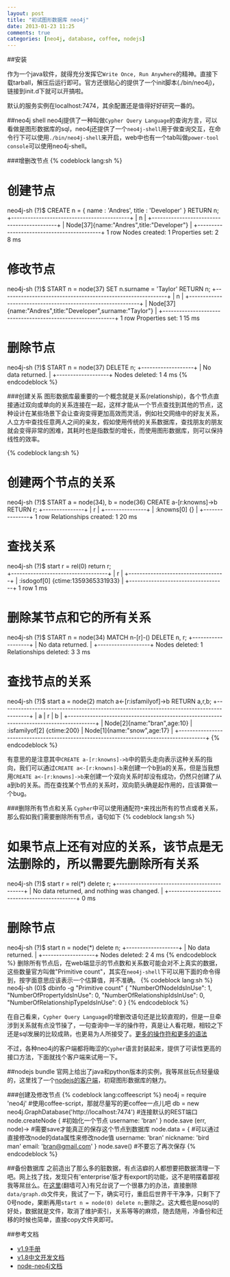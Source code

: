 ```yaml
---
layout: post
title: "初试图形数据库 neo4j"
date: 2013-01-23 11:25
comments: true
categories: [neo4j, database, coffee, nodejs]
---
```


##安装

作为一个java软件，就得充分发挥它`Write Once, Run Anywhere`的精神。直接下载tarball，解压后运行即可。官方还很贴心的提供了一个init脚本(./bin/neo4j)，链接到init.d下就可以开搞啦。

默认的服务实例在localhost:7474，其余配置还是值得好好研究一番的。

##neo4j shell
neo4j提供了一种叫做`Cypher Query Language`的查询方言，可以看做是图形数据库的sql，neo4j还提供了一个`neo4j-shell`用于做查询交互，在命令行下可以使用`./bin/neo4j-shell`来开启，web中也有一个tab叫做`power-tool console`可以使用neo4j-shell。

###增删改节点
{% codeblock lang:sh %}
# 创建节点
neo4j-sh (?)$ CREATE n = { name : 'Andres', title : 'Developer' } RETURN n;
+-------------------------------------------+
| n                                         |
+-------------------------------------------+
| Node[37]{name:"Andres",title:"Developer"} |
+-------------------------------------------+
1 row
Nodes created: 1
Properties set: 2
8 ms
# 修改节点
neo4j-sh (?)$ START n = node(37) SET n.surname = 'Taylor' RETURN n;
+------------------------------------------------------------+
| n                                                          |
+------------------------------------------------------------+
| Node[37]{name:"Andres",title:"Developer",surname:"Taylor"} |
+------------------------------------------------------------+
1 row
Properties set: 1
15 ms
# 删除节点
neo4j-sh (?)$ START n = node(37) DELETE n;
+-------------------+
| No data returned. |
+-------------------+
Nodes deleted: 1
4 ms
{% endcodeblock %}

###创建关系
图形数据库最重要的一个概念就是关系(relationship)，各个节点直接通过双向或单向的关系连接在一起，这样才能从一个节点查找到其他的节点，这种设计在某些场景下会让查询变得更加高效而灵活，例如社交网络中的好友关系，人立方中查找任意两人之间的亲友，假如使用传统的关系数据库，查找朋友的朋友就会变得非常的困难，其耗时也是指数型的增长，而使用图形数据库，则可以保持线性的效率。

{% codeblock lang:sh %}
# 创建两个节点的关系
neo4j-sh (?)$ START a = node(34), b = node(36) CREATE a-[r:knowns]->b RETURN r;
+---------------+
| r             |
+---------------+
| :knowns[0] {} |
+---------------+
1 row
Relationships created: 1
20 ms
# 查找关系
neo4j-sh (?)$ start r = rel(0) return r;    
+-----------------------------------+
| r                                 |
+-----------------------------------+
| :isdogof[0] {ctime:1359365331933} |
+-----------------------------------+
1 row
1 ms
# 删除某节点和它的所有关系
neo4j-sh (?)$ START n = node(34) MATCH n-[r]-() DELETE n, r;
+-------------------+
| No data returned. |
+-------------------+
Nodes deleted: 1
Relationships deleted: 3
3 ms
# 查找节点的关系
neo4j-sh (?)$ start a = node(2) match a<-[r:isfamilyof]->b RETURN a,r,b;
+----------------------------------------------------------------------------------------+
| a                           | r                          | b                           |
+----------------------------------------------------------------------------------------+
| Node[2]{name:"bran",age:10} | :isfamilyof[2] {ctime:200} | Node[1]{name:"snow",age:17} |
+----------------------------------------------------------------------------------------+
{% endcodeblock %}

有意思的是注意其中`CREATE a-[r:knowns]->b`中的箭头走向表示这种关系的指向，我们可以通过`CREATE a<-[r:knowns]-b`来创建一个b到a的关系，但是当我想用`CREATE a<-[r:knowns]->b`来创建一个双向关系时却没有成功，仍然只创建了从a到b的关系。而在查找某个节点的关系时，双向箭头确是起作用的，应该算做一个bug。

###删除所有节点和关系
`Cypher`中可以使用通配符`*`来找出所有的节点或者关系，那么假如我们需要删除所有节点，语句如下
{% codeblock lang:sh %}
# 如果节点上还有对应的关系，该节点是无法删除的，所以需要先删除所有关系
neo4j-sh (?)$ start r = rel(*) delete r; 
+--------------------------------------------+
| No data returned, and nothing was changed. |
+--------------------------------------------+
0 ms
# 删除节点
neo4j-sh (?)$ start n = node(*) delete n;
+-------------------+
| No data returned. |
+-------------------+
Nodes deleted: 2
4 ms
{% endcodeblock %}
删除所有节点后，在web端显示的节点数和关系数可能会对不上真实的数据，这些数量官方叫做"Primitive count"，其实在`neo4j-shell`下可以用下面的命令得到，按字面意思应该表示一个估算值，并不准确。
{% codeblock lang:sh %}
neo4j-sh (0)$ dbinfo -g "Primitive count"
{
  "NumberOfNodeIdsInUse": 1,
  "NumberOfPropertyIdsInUse": 0,
  "NumberOfRelationshipIdsInUse": 0,
  "NumberOfRelationshipTypeIdsInUse": 0
}
{% endcodeblock %}

在自己看来，`Cypher Query Language`的增删改语句还是比较直观的，但是一旦牵涉到关系就有点没节操了，一句查询中一半的操作符，真是让人看花眼，相较之下还是sql发展的比较成熟，也更易为人所接受了。[更多的操作符和更多的语法](http://docs.neo4j.org/chunked/milestone/cypher-query-lang.html)

不过，各种neo4j的客户端都将晦涩的`Cypher`语言封装起来，提供了可读性更高的接口方法，下面就找个客户端来试用一下。

##nodejs bundle
官网上给出了java和python版本的实例，我等屌丝玩点轻量级的，这里找了一个[nodejs的客户端](https://github.com/thingdom/node-neo4j)，初窥图形数据库的魅力。

###创建及修改节点
{% codeblock lang:coffeescript %}
neo4j = require 'neo4j'     #使用coffee-script，那就尽量写的更coffee一点儿吧
db = new neo4j.GraphDatabase('http://localhost:7474') #连接默认的REST端口
node.createNode {             #初始化一个节点
    username: 'bran'
}
node.save (err, node)->       #需要save才能真正的保存这个节点到数据库
    node.data = {           #可以通过直接修改node的data属性来修改node值
        username: 'bran'
        nickname: 'bird man'
        email: 'bran@gmail.com'
    }
    node.save()             #不要忘了再次保存
{% endcodeblock %}

##备份数据库
之前造出了那么多的脏数据，有点洁癖的人都想要把数据清理一下吧。网上找了找，发现只有'enterprise'版才有export的功能，这不是明摆着鄙视我等屌丝么。在[这里](http://www.mail-archive.com/user@lists.neo4j.org/msg08932.html)(翻墙可入)有兄台说了一个很暴力的办法，直接删除`data/graph.db`文件夹，我试了一下，确实可行，重启后世界干干净净，只剩下了0号node，果断再用`start n = node(0) delete n;`删除之。这大概也是nosql的好处，数据就是文件，取消了维护索引，关系等等的麻烦，随去随用，冷备份和迁移的时候也简单，直接copy文件夹即可。

##参考文档
* [v1.9手册](http://docs.neo4j.org/chunked/milestone/)
* [v1.8中文开发文档](http://docs.neo4j.org.cn/)
* [node-neo4j文档](http://coffeedoc.info/github/thingdom/node-neo4j/master/)